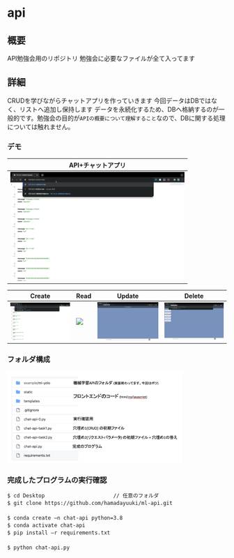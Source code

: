 # api

## 概要
API勉強会用のリポジトリ
勉強会に必要なファイルが全て入ってます

## 詳細
CRUDを学びながらチャットアプリを作っていきます
今回データはDBではなく、リストへ追加し保持します
データを永続化するため、DBへ格納するのが一般的です。勉強会の目的が`APIの概要について理解すること`なので、DBに関する処理については触れません。

### デモ
|  API+チャットアプリ  |
| ---- |
|  <img width = 400 src = "./README/create.gif">  |

|  Create  |  Read  |  Update  |  Delete  |
| ---- | ---- | ---- | ---- |
|  <img width = 400 src = "./README/create.gif">  |  <img width = 400 src = "./README/read.gif">  |  <img width = 400 src = "./README/update.gif">  |  <img width = 400 src = "./README/delete.gif">  |

### フォルダ構成

 <img width = 80% src = "./README/folder.png">


### 完成したプログラムの実行確認

```tarminal.sh
$ cd Desktop                      // 任意のフォルダ
$ git clone https://github.com/hamadayuuki/ml-api.git

$ conda create –n chat-api python=3.8
$ conda activate chat-api
$ pip install –r requirements.txt

$ python chat-api.py
```




